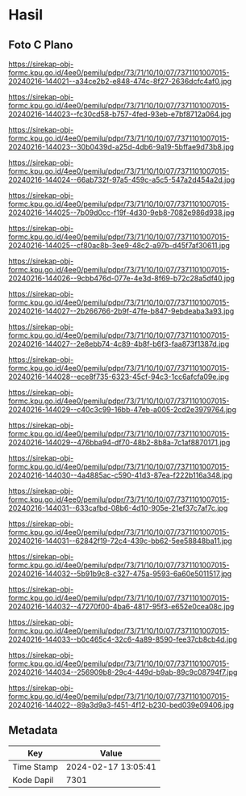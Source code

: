 # Hasil

## Foto C Plano

https://sirekap-obj-formc.kpu.go.id/4ee0/pemilu/pdpr/73/71/10/10/07/7371101007015-20240216-144021--a34ce2b2-e848-474c-8f27-2636dcfc4af0.jpg

https://sirekap-obj-formc.kpu.go.id/4ee0/pemilu/pdpr/73/71/10/10/07/7371101007015-20240216-144023--fc30cd58-b757-4fed-93eb-e7bf8712a064.jpg

https://sirekap-obj-formc.kpu.go.id/4ee0/pemilu/pdpr/73/71/10/10/07/7371101007015-20240216-144023--30b0439d-a25d-4db6-9a19-5bffae9d73b8.jpg

https://sirekap-obj-formc.kpu.go.id/4ee0/pemilu/pdpr/73/71/10/10/07/7371101007015-20240216-144024--66ab732f-97a5-459c-a5c5-547a2d454a2d.jpg

https://sirekap-obj-formc.kpu.go.id/4ee0/pemilu/pdpr/73/71/10/10/07/7371101007015-20240216-144025--7b09d0cc-f19f-4d30-9eb8-7082e986d938.jpg

https://sirekap-obj-formc.kpu.go.id/4ee0/pemilu/pdpr/73/71/10/10/07/7371101007015-20240216-144025--cf80ac8b-3ee9-48c2-a97b-d45f7af30611.jpg

https://sirekap-obj-formc.kpu.go.id/4ee0/pemilu/pdpr/73/71/10/10/07/7371101007015-20240216-144026--9cbb476d-077e-4e3d-8f69-b72c28a5df40.jpg

https://sirekap-obj-formc.kpu.go.id/4ee0/pemilu/pdpr/73/71/10/10/07/7371101007015-20240216-144027--2b266766-2b9f-47fe-b847-9ebdeaba3a93.jpg

https://sirekap-obj-formc.kpu.go.id/4ee0/pemilu/pdpr/73/71/10/10/07/7371101007015-20240216-144027--2e8ebb74-4c89-4b8f-b6f3-faa873f1387d.jpg

https://sirekap-obj-formc.kpu.go.id/4ee0/pemilu/pdpr/73/71/10/10/07/7371101007015-20240216-144028--ece8f735-6323-45cf-94c3-1cc6afcfa09e.jpg

https://sirekap-obj-formc.kpu.go.id/4ee0/pemilu/pdpr/73/71/10/10/07/7371101007015-20240216-144029--c40c3c99-16bb-47eb-a005-2cd2e3979764.jpg

https://sirekap-obj-formc.kpu.go.id/4ee0/pemilu/pdpr/73/71/10/10/07/7371101007015-20240216-144029--476bba94-df70-48b2-8b8a-7c1af8870171.jpg

https://sirekap-obj-formc.kpu.go.id/4ee0/pemilu/pdpr/73/71/10/10/07/7371101007015-20240216-144030--4a4885ac-c590-41d3-87ea-f222b116a348.jpg

https://sirekap-obj-formc.kpu.go.id/4ee0/pemilu/pdpr/73/71/10/10/07/7371101007015-20240216-144031--633cafbd-08b6-4d10-905e-21ef37c7af7c.jpg

https://sirekap-obj-formc.kpu.go.id/4ee0/pemilu/pdpr/73/71/10/10/07/7371101007015-20240216-144031--62842f19-72c4-439c-bb62-5ee58848ba11.jpg

https://sirekap-obj-formc.kpu.go.id/4ee0/pemilu/pdpr/73/71/10/10/07/7371101007015-20240216-144032--5b91b9c8-c327-475a-9593-6a60e5011517.jpg

https://sirekap-obj-formc.kpu.go.id/4ee0/pemilu/pdpr/73/71/10/10/07/7371101007015-20240216-144032--47270f00-4ba6-4817-95f3-e652e0cea08c.jpg

https://sirekap-obj-formc.kpu.go.id/4ee0/pemilu/pdpr/73/71/10/10/07/7371101007015-20240216-144033--b0c465c4-32c6-4a89-8590-fee37cb8cb4d.jpg

https://sirekap-obj-formc.kpu.go.id/4ee0/pemilu/pdpr/73/71/10/10/07/7371101007015-20240216-144034--256909b8-29c4-449d-b9ab-89c9c08794f7.jpg

https://sirekap-obj-formc.kpu.go.id/4ee0/pemilu/pdpr/73/71/10/10/07/7371101007015-20240216-144022--89a3d9a3-f451-4f12-b230-bed039e09406.jpg


## Metadata

| Key        | Value               |
| ---------- | ------------------- |
| Time Stamp | 2024-02-17 13:05:41 |
| Kode Dapil | 7301                |



